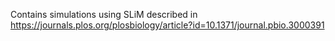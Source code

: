 Contains simulations using SLiM described in https://journals.plos.org/plosbiology/article?id=10.1371/journal.pbio.3000391
